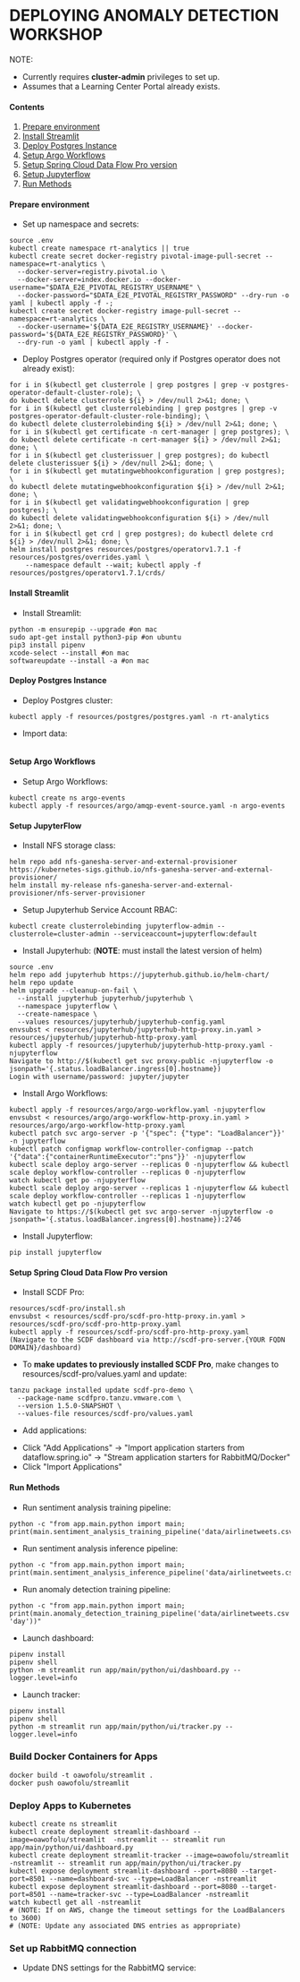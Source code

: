 # DEPLOYING ANOMALY DETECTION WORKSHOP

NOTE:
* Currently requires **cluster-admin** privileges to set up.
* Assumes that a Learning Center Portal already exists.

#### Contents
1. [Prepare environment](#prepare-env)
2. [Install Streamlit](#install-streamlit)
3. [Deploy Postgres Instance](#deploy-anomaly-postgres)
4. [Setup Argo Workflows](#setup-argo-workflows)
5. [Setup Spring Cloud Data Flow Pro version](#setup-scdf-pro)
6. [Setup Jupyterflow](#setup-jupyterflow)
7. [Run Methods](#run-methods)

#### Prepare environment <a name="prepare-env"/>
* Set up namespace and secrets:
```
source .env
kubectl create namespace rt-analytics || true
kubectl create secret docker-registry pivotal-image-pull-secret --namespace=rt-analytics \
  --docker-server=registry.pivotal.io \
  --docker-server=index.docker.io --docker-username="$DATA_E2E_PIVOTAL_REGISTRY_USERNAME" \
  --docker-password="$DATA_E2E_PIVOTAL_REGISTRY_PASSWORD" --dry-run -o yaml | kubectl apply -f -;
kubectl create secret docker-registry image-pull-secret --namespace=rt-analytics \
  --docker-username='${DATA_E2E_REGISTRY_USERNAME}' --docker-password='${DATA_E2E_REGISTRY_PASSWORD}' \
  --dry-run -o yaml | kubectl apply -f -
```
* Deploy Postgres operator (required only if Postgres operator does not already exist):
```
for i in $(kubectl get clusterrole | grep postgres | grep -v postgres-operator-default-cluster-role); \
do kubectl delete clusterrole ${i} > /dev/null 2>&1; done; \
for i in $(kubectl get clusterrolebinding | grep postgres | grep -v postgres-operator-default-cluster-role-binding); \
do kubectl delete clusterrolebinding ${i} > /dev/null 2>&1; done; \
for i in $(kubectl get certificate -n cert-manager | grep postgres); \
do kubectl delete certificate -n cert-manager ${i} > /dev/null 2>&1; done; \
for i in $(kubectl get clusterissuer | grep postgres); do kubectl delete clusterissuer ${i} > /dev/null 2>&1; done; \
for i in $(kubectl get mutatingwebhookconfiguration | grep postgres); \
do kubectl delete mutatingwebhookconfiguration ${i} > /dev/null 2>&1; done; \
for i in $(kubectl get validatingwebhookconfiguration | grep postgres); \
do kubectl delete validatingwebhookconfiguration ${i} > /dev/null 2>&1; done; \
for i in $(kubectl get crd | grep postgres); do kubectl delete crd ${i} > /dev/null 2>&1; done; \
helm install postgres resources/postgres/operatorv1.7.1 -f resources/postgres/overrides.yaml \
    --namespace default --wait; kubectl apply -f resources/postgres/operatorv1.7.1/crds/
```

#### Install Streamlit <a name="prepare-env"/>
* Install Streamlit:
```
python -m ensurepip --upgrade #on mac
sudo apt-get install python3-pip #on ubuntu 
pip3 install pipenv
xcode-select --install #on mac
softwareupdate --install -a #on mac
```

#### Deploy Postgres Instance <a name="deploy-anomaly-postgres"/>
* Deploy Postgres cluster:
``` 
kubectl apply -f resources/postgres/postgres.yaml -n rt-analytics
```

* Import data:
```

```

#### Setup Argo Workflows <a name="setup-argo-workflows"/>
* Setup Argo Workflows:
```
kubectl create ns argo-events
kubectl apply -f resources/argo/amqp-event-source.yaml -n argo-events

```

#### Setup JupyterFlow <a name="setup-jupyterflow"/>
* Install NFS storage class:
```
helm repo add nfs-ganesha-server-and-external-provisioner https://kubernetes-sigs.github.io/nfs-ganesha-server-and-external-provisioner/
helm install my-release nfs-ganesha-server-and-external-provisioner/nfs-server-provisioner
```

* Setup Jupyterhub Service Account RBAC:
```
kubectl create clusterrolebinding jupyterflow-admin --clusterrole=cluster-admin --serviceaccount=jupyterflow:default
```

* Install Jupyterhub: (**NOTE**: must install the latest version of helm)
```
source .env
helm repo add jupyterhub https://jupyterhub.github.io/helm-chart/
helm repo update
helm upgrade --cleanup-on-fail \
  --install jupyterhub jupyterhub/jupyterhub \
  --namespace jupyterflow \
  --create-namespace \
  --values resources/jupyterhub/jupyterhub-config.yaml
envsubst < resources/jupyterhub/jupyterhub-http-proxy.in.yaml > resources/jupyterhub/jupyterhub-http-proxy.yaml
kubectl apply -f resources/jupyterhub/jupyterhub-http-proxy.yaml -njupyterflow
Navigate to http://$(kubectl get svc proxy-public -njupyterflow -o jsonpath='{.status.loadBalancer.ingress[0].hostname})
Login with username/password: jupyter/jupyter
```

* Install Argo Workflows:
```
kubectl apply -f resources/argo/argo-workflow.yaml -njupyterflow
envsubst < resources/argo/argo-workflow-http-proxy.in.yaml > resources/argo/argo-workflow-http-proxy.yaml
kubectl patch svc argo-server -p '{"spec": {"type": "LoadBalancer"}}' -n jupyterflow
kubectl patch configmap workflow-controller-configmap --patch '{"data":{"containerRuntimeExecutor":"pns"}}' -njupyterflow
kubectl scale deploy argo-server --replicas 0 -njupyterflow && kubectl scale deploy workflow-controller --replicas 0 -njupyterflow
watch kubectl get po -njupyterflow
kubectl scale deploy argo-server --replicas 1 -njupyterflow && kubectl scale deploy workflow-controller --replicas 1 -njupyterflow
watch kubectl get po -njupyterflow
Navigate to https://$(kubectl get svc argo-server -njupyterflow -o jsonpath='{.status.loadBalancer.ingress[0].hostname}):2746
```

* Install Jupyterflow:
```
pip install jupyterflow
```

#### Setup Spring Cloud Data Flow Pro version <a name="setup-scdf-pro"/>
* Install SCDF Pro:
```
resources/scdf-pro/install.sh
envsubst < resources/scdf-pro/scdf-pro-http-proxy.in.yaml > resources/scdf-pro/scdf-pro-http-proxy.yaml
kubectl apply -f resources/scdf-pro/scdf-pro-http-proxy.yaml
(Navigate to the SCDF dashboard via http://scdf-pro-server.{YOUR FQDN DOMAIN}/dashboard)
```

* To **make updates to previously installed SCDF Pro**, make changes to resources/scdf-pro/values.yaml and update:
```
tanzu package installed update scdf-pro-demo \
  --package-name scdfpro.tanzu.vmware.com \
  --version 1.5.0-SNAPSHOT \
  --values-file resources/scdf-pro/values.yaml
```

* Add applications:
- Click "Add Applications" -> "Import application starters from dataflow.spring.io" -> "Stream application starters for RabbitMQ/Docker"
- Click "Import Applications"

#### Run Methods
* Run sentiment analysis training pipeline:
```
python -c "from app.main.python import main; print(main.sentiment_analysis_training_pipeline('data/airlinetweets.csv'))"
```

* Run sentiment analysis inference pipeline:
```
python -c "from app.main.python import main; print(main.sentiment_analysis_inference_pipeline('data/airlinetweets.csv'))"
```

* Run anomaly detection training pipeline:
```
python -c "from app.main.python import main; print(main.anomaly_detection_training_pipeline('data/airlinetweets.csv', 'day'))"
```

* Launch dashboard:
```
pipenv install
pipenv shell
python -m streamlit run app/main/python/ui/dashboard.py --logger.level=info
```

* Launch tracker:
```
pipenv install
pipenv shell
python -m streamlit run app/main/python/ui/tracker.py --logger.level=info
```

### Build Docker Containers for Apps
```
docker build -t oawofolu/streamlit .
docker push oawofolu/streamlit
```

### Deploy Apps to Kubernetes
```
kubectl create ns streamlit
kubectl create deployment streamlit-dashboard --image=oawofolu/streamlit  -nstreamlit -- streamlit run app/main/python/ui/dashboard.py
kubectl create deployment streamlit-tracker --image=oawofolu/streamlit  -nstreamlit -- streamlit run app/main/python/ui/tracker.py
kubectl expose deployment streamlit-dashboard --port=8080 --target-port=8501 --name=dashboard-svc --type=LoadBalancer -nstreamlit
kubectl expose deployment streamlit-dashboard --port=8080 --target-port=8501 --name=tracker-svc --type=LoadBalancer -nstreamlit
watch kubectl get all -nstreamlit
# (NOTE: If on AWS, change the timeout settings for the LoadBalancers to 3600)
# (NOTE: Update any associated DNS entries as appropriate)
```

### Set up RabbitMQ connection
* Update DNS settings for the RabbitMQ service:
